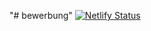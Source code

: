 "# bewerbung"
[![Netlify Status](https://api.netlify.com/api/v1/badges/f901da96-5b58-43d7-a2ee-7489527a556b/deploy-status)](https://app.netlify.com/sites/krutsch/deploys)
